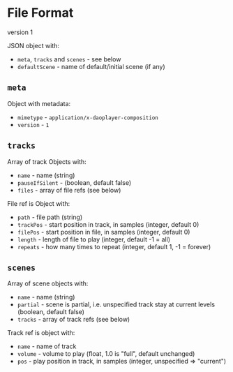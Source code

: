 # File Format

version 1

JSON object with:
- `meta`, `tracks` and `scenes` - see below
- `defaultScene` - name of default/initial scene (if any)

## `meta`

Object with metadata:
- `mimetype` - `application/x-daoplayer-composition`
- `version` - `1`

## `tracks`

Array of track Objects with:
- `name` - name (string)
- `pauseIfSilent` - (boolean, default false)
- `files` - array of file refs (see below)

File ref is Object with:
- `path` - file path (string)
- `trackPos` - start position in track, in samples (integer, default 0)
- `filePos` - start position in file, in samples (integer, default 0)
- `length` - length of file to play (integer, default -1 = all)
- `repeats` - how many times to repeat (integer, default 1, -1 = forever)

## `scenes`

Array of scene objects with:
- `name` - name (string)
- `partial` - scene is partial, i.e. unspecified track stay at current levels (boolean, default false)
- `tracks` - array of track refs (see below)

Track ref is object with:
- `name` - name of track
- `volume` - volume to play (float, 1.0 is "full", default unchanged)
- `pos` - play position in track, in samples (integer, unspecified => "current")


